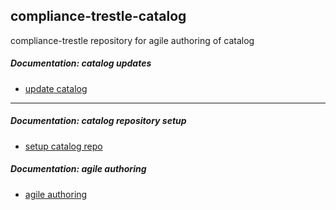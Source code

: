 ## compliance-trestle-catalog

compliance-trestle repository for agile authoring of catalog

##### Documentation: catalog updates

- [update catalog](https://github.com/IBM/compliance-trestle-agile-authoring/blob/main/README.update-repo-catalog.md)

-----

##### Documentation: catalog repository setup

- [setup catalog repo](https://github.com/IBM/compliance-trestle-agile-authoring/blob/main/README.create-repo-catalog.md)

##### Documentation: agile authoring

- [agile authoring](https://github.com/IBM/compliance-trestle-agile-authoring#compliance-trestle-agile-authoring)



